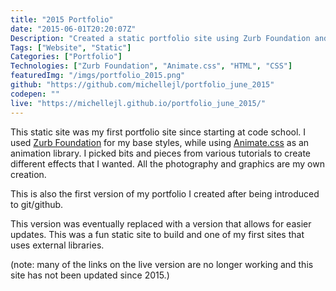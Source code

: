 ```yaml
---
title: "2015 Portfolio"
date: "2015-06-01T20:20:07Z"
Description: "Created a static portfolio site using Zurb Foundation and Animate.css along with my own code. This version was eventually replaced with a version that allows for easier updates. This was a fun static site to build and one of my first sites that uses external libraries."
Tags: ["Website", "Static"]
Categories: ["Portfolio"]
Technologies: ["Zurb Foundation", "Animate.css", "HTML", "CSS"]
featuredImg: "/imgs/portfolio_2015.png"
github: "https://github.com/michellejl/portfolio_june_2015"
codepen: ""
live: "https://michellejl.github.io/portfolio_june_2015/"
---
```


This static site was my first portfolio site since starting at code school. I used [Zurb Foundation](https://foundation.zurb.com/) for my base styles, while using [Animate.css](https://daneden.github.io/animate.css/) as an animation library. I picked bits and pieces from various tutorials to create different effects that I wanted. All the photography and graphics are my own creation.

This is also the first version of my portfolio I created after being introduced to git/github.

This version was eventually replaced with a version that allows for easier updates. This was a fun static site to build and one of my first sites that uses external libraries.

(note: many of the links on the live version are no longer working and this site has not been updated since 2015.)